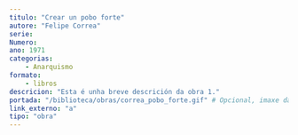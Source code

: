 ```yaml
---
titulo: "Crear un pobo forte"
autore: "Felipe Correa"
serie:
Numero:
ano: 1971
categorias:
    - Anarquismo
formato:
    - libros
descricion: "Esta é unha breve descrición da obra 1."
portada: "/biblioteca/obras/correa_pobo_forte.gif" # Opcional, imaxe da portada
link_externo: "a"
tipo: "obra"
---
```

